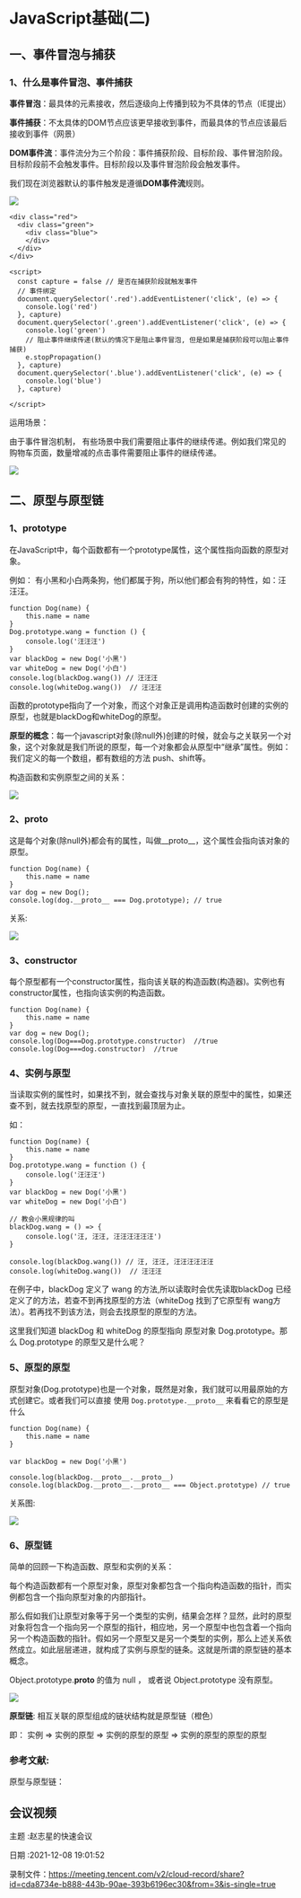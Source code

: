# JavaScript基础(二)
## 一、事件冒泡与捕获

### 1、什么是事件冒泡、事件捕获

**事件冒泡**：最具体的元素接收，然后逐级向上传播到较为不具体的节点（IE提出）

**事件捕获**：不太具体的DOM节点应该更早接收到事件，而最具体的节点应该最后接收到事件（网景）

**DOM事件流**：事件流分为三个阶段：事件捕获阶段、目标阶段、事件冒泡阶段。目标阶段前不会触发事件。目标阶段以及事件冒泡阶段会触发事件。

我们现在浏览器默认的事件触发是遵循**DOM事件流**规则。

![](/images/auto/JavaScript基础(二)/image1.png)

```text
<div class="red">
  <div class="green">
    <div class="blue">
    </div>
  </div>
</div>

<script>
  const capture = false // 是否在捕获阶段就触发事件
  // 事件绑定
  document.querySelector('.red').addEventListener('click', (e) => {
    console.log('red')
  }, capture)
  document.querySelector('.green').addEventListener('click', (e) => {
    console.log('green')
    // 阻止事件继续传递(默认的情况下是阻止事件冒泡, 但是如果是捕获阶段可以阻止事件捕获)
    e.stopPropagation()
  }, capture)
  document.querySelector('.blue').addEventListener('click', (e) => {
    console.log('blue')
  }, capture)

</script>
```

运用场景：

由于事件冒泡机制， 有些场景中我们需要阻止事件的继续传递。例如我们常见的购物车页面，数量增减的点击事件需要阻止事件的继续传递。

![](/images/auto/JavaScript基础(二)/image2.png)



## 二、原型与原型链

### 1、prototype

在JavaScript中，每个函数都有一个prototype属性，这个属性指向函数的原型对象。

例如： 有小黑和小白两条狗，他们都属于狗，所以他们都会有狗的特性，如：汪汪汪。

```text
function Dog(name) {
    this.name = name
}
Dog.prototype.wang = function () {
	console.log('汪汪汪')
}
var blackDog = new Dog('小黑')
var whiteDog = new Dog('小白')
console.log(blackDog.wang()) // 汪汪汪
console.log(whiteDog.wang())  // 汪汪汪
```

函数的prototype指向了一个对象，而这个对象正是调用构造函数时创建的实例的原型，也就是blackDog和whiteDog的原型。

**原型的概念**：每一个javascript对象(除null外)创建的时候，就会与之关联另一个对象，这个对象就是我们所说的原型，每一个对象都会从原型中“继承”属性。例如：我们定义的每一个数组，都有数组的方法 push、shift等。

构造函数和实例原型之间的关系：

![](/images/auto/JavaScript基础(二)/image3.png)



### 2、__proto__

这是每个对象(除null外)都会有的属性，叫做__proto__，这个属性会指向该对象的原型。

```text
function Dog(name) {
    this.name = name
}
var dog = new Dog();
console.log(dog.__proto__ === Dog.prototype); // true
```

关系: 

![](/images/auto/JavaScript基础(二)/image4.png)

### 3、constructor

每个原型都有一个constructor属性，指向该关联的构造函数(构造器)。实例也有constructor属性，也指向该实例的构造函数。

```text
function Dog(name) {
    this.name = name
}
var dog = new Dog();
console.log(Dog===Dog.prototype.constructor)  //true
console.log(Dog===dog.constructor)  //true

```

### 4、实例与原型

当读取实例的属性时，如果找不到，就会查找与对象关联的原型中的属性，如果还查不到，就去找原型的原型，一直找到最顶层为止。

如：

```text
function Dog(name) {
    this.name = name
}
Dog.prototype.wang = function () {
	console.log('汪汪汪')
}
var blackDog = new Dog('小黑')
var whiteDog = new Dog('小白')

// 教会小黑规律的叫
blackDog.wang = () => {
	console.log('汪, 汪汪, 汪汪汪汪汪汪')
}

console.log(blackDog.wang()) // 汪, 汪汪, 汪汪汪汪汪汪
console.log(whiteDog.wang())  // 汪汪汪
```

在例子中，blackDog 定义了 wang 的方法,所以读取时会优先读取blackDog 已经定义了的方法，若查不到再找原型的方法（whiteDog 找到了它原型有 wang方法）。若再找不到该方法，则会去找原型的原型的方法。

这里我们知道 blackDog 和 whiteDog 的原型指向 原型对象 Dog.prototype。那么 Dog.prototype 的原型又是什么呢？



### 5、原型的原型

原型对象(Dog.prototype)也是一个对象，既然是对象，我们就可以用最原始的方式创建它。或者我们可以直接 使用  `Dog.prototype.__proto__`  来看看它的原型是什么

```text
function Dog(name) {
    this.name = name
}

var blackDog = new Dog('小黑')

console.log(blackDog.__proto__.__proto__)
console.log(blackDog.__proto__.__proto__ === Object.prototype) // true
```

关系图: 

![](/images/auto/JavaScript基础(二)/image5.png)



### 6、原型链

简单的回顾一下构造函数、原型和实例的关系：

每个构造函数都有一个原型对象，原型对象都包含一个指向构造函数的指针，而实例都包含一个指向原型对象的内部指针。

那么假如我们让原型对象等于另一个类型的实例，结果会怎样？显然，此时的原型对象将包含一个指向另一个原型的指针，相应地，另一个原型中也包含着一个指向另一个构造函数的指针。假如另一个原型又是另一个类型的实例，那么上述关系依然成立。如此层层递进，就构成了实例与原型的链条。这就是所谓的原型链的基本概念。

Object.prototype.__proto__ 的值为 null ， 或者说 Object.prototype 没有原型。

![](/images/auto/JavaScript基础(二)/image6.png)

**原型链**: 相互关联的原型组成的链状结构就是原型链（橙色）

即： 实例 => 实例的原型 => 实例的原型的原型 => 实例的原型的原型的原型



### 参考文献:

原型与原型链：





## 会议视频

主题 :赵志星的快速会议

日期 :2021-12-08 19:01:52

录制文件：https://meeting.tencent.com/v2/cloud-record/share?id=cda8734e-b888-443b-90ae-393b6196ec30&from=3&is-single=true